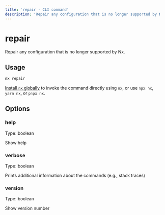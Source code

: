 ```yaml
---
title: 'repair - CLI command'
description: 'Repair any configuration that is no longer supported by Nx.'
---
```


# repair

Repair any configuration that is no longer supported by Nx.

## Usage

```bash
nx repair
```

[Install `nx` globally](/getting-started/nx-setup#install-nx) to invoke the command directly using `nx`, or use `npx nx`, `yarn nx`, or `pnpx nx`.

## Options

### help

Type: boolean

Show help

### verbose

Type: boolean

Prints additional information about the commands (e.g., stack traces)

### version

Type: boolean

Show version number

